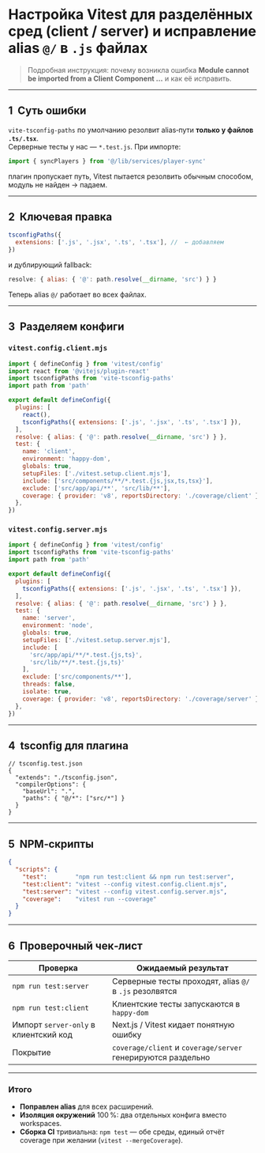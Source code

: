 # Настройка Vitest для разделённых сред (client / server) и исправление alias `@/` в `.js` файлах

> Подробная инструкция: почему возникла ошибка **Module cannot be imported from a Client Component …** и как её исправить.

---

## 1  Суть ошибки

`vite-tsconfig-paths` по умолчанию резолвит alias‑пути **только у файлов `.ts/.tsx`**.  
Серверные тесты у нас — `*.test.js`. При импорте:

```js
import { syncPlayers } from '@/lib/services/player-sync'
```

плагин пропускает путь, Vitest пытается резолвить обычным способом, модуль не найден → падаем.

---

## 2  Ключевая правка

```js
tsconfigPaths({
  extensions: ['.js', '.jsx', '.ts', '.tsx'], //  ← добавляем
})
```
и дублирующий fallback:

```js
resolve: { alias: { '@': path.resolve(__dirname, 'src') } }
```

Теперь alias `@/` работает во всех файлах.

---

## 3  Разделяем конфиги

### `vitest.config.client.mjs`

```js
import { defineConfig } from 'vitest/config'
import react from '@vitejs/plugin-react'
import tsconfigPaths from 'vite-tsconfig-paths'
import path from 'path'

export default defineConfig({
  plugins: [
    react(),
    tsconfigPaths({ extensions: ['.js', '.jsx', '.ts', '.tsx'] }),
  ],
  resolve: { alias: { '@': path.resolve(__dirname, 'src') } },
  test: {
    name: 'client',
    environment: 'happy-dom',
    globals: true,
    setupFiles: ['./vitest.setup.client.mjs'],
    include: ['src/components/**/*.test.{js,jsx,ts,tsx}'],
    exclude: ['src/app/api/**', 'src/lib/**'],
    coverage: { provider: 'v8', reportsDirectory: './coverage/client' },
  },
})
```

### `vitest.config.server.mjs`

```js
import { defineConfig } from 'vitest/config'
import tsconfigPaths from 'vite-tsconfig-paths'
import path from 'path'

export default defineConfig({
  plugins: [
    tsconfigPaths({ extensions: ['.js', '.jsx', '.ts', '.tsx'] }),
  ],
  resolve: { alias: { '@': path.resolve(__dirname, 'src') } },
  test: {
    name: 'server',
    environment: 'node',
    globals: true,
    setupFiles: ['./vitest.setup.server.mjs'],
    include: [
      'src/app/api/**/*.test.{js,ts}',
      'src/lib/**/*.test.{js,ts}'
    ],
    exclude: ['src/components/**'],
    threads: false,
    isolate: true,
    coverage: { provider: 'v8', reportsDirectory: './coverage/server' },
  },
})
```

---

## 4  tsconfig для плагина

```jsonc
// tsconfig.test.json
{
  "extends": "./tsconfig.json",
  "compilerOptions": {
    "baseUrl": ".",
    "paths": { "@/*": ["src/*"] }
  }
}
```

---

## 5  NPM‑скрипты

```json
{
  "scripts": {
    "test":        "npm run test:client && npm run test:server",
    "test:client": "vitest --config vitest.config.client.mjs",
    "test:server": "vitest --config vitest.config.server.mjs",
    "coverage":    "vitest run --coverage"
  }
}
```

---

## 6  Проверочный чек‑лист

| Проверка | Ожидаемый результат |
|----------|---------------------|
| `npm run test:server` | Серверные тесты проходят, alias `@/` в `.js` резолвятся |
| `npm run test:client` | Клиентские тесты запускаются в `happy-dom` |
| Импорт `server-only` в клиентский код | Next.js / Vitest кидает понятную ошибку |
| Покрытие | `coverage/client` и `coverage/server` генерируются раздельно |

---

### Итого

- **Поправлен alias** для всех расширений.  
- **Изоляция окружений** 100 %: два отдельных конфига вместо workspaces.  
- **Сборка CI** тривиальна: `npm test` — обе среды, единый отчёт coverage при желании (`vitest --mergeCoverage`).